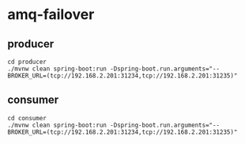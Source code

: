 # amq-failover

## producer
```
cd producer
./mvnw clean spring-boot:run -Dspring-boot.run.arguments="--BROKER_URL=(tcp://192.168.2.201:31234,tcp://192.168.2.201:31235)"
```

## consumer
```
cd consumer
./mvnw clean spring-boot:run -Dspring-boot.run.arguments="--BROKER_URL=(tcp://192.168.2.201:31234,tcp://192.168.2.201:31235)"
```
